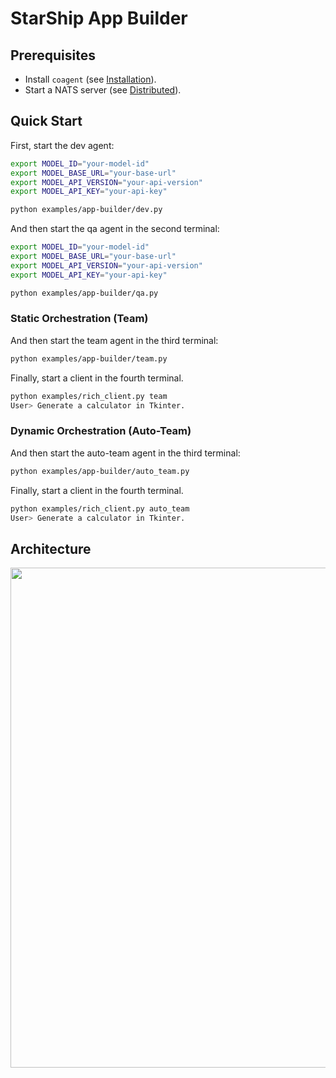 # StarShip App Builder


## Prerequisites

- Install `coagent` (see [Installation](../../README.md#installation)).
- Start a NATS server (see [Distributed](../../README.md#distributed)).


## Quick Start

First, start the dev agent:

```bash
export MODEL_ID="your-model-id"
export MODEL_BASE_URL="your-base-url"
export MODEL_API_VERSION="your-api-version"
export MODEL_API_KEY="your-api-key"

python examples/app-builder/dev.py
```

And then start the qa agent in the second terminal:

```bash
export MODEL_ID="your-model-id"
export MODEL_BASE_URL="your-base-url"
export MODEL_API_VERSION="your-api-version"
export MODEL_API_KEY="your-api-key"

python examples/app-builder/qa.py
```

### Static Orchestration (Team)
And then start the team agent in the third terminal:

```bash
python examples/app-builder/team.py
```

Finally, start a client in the fourth terminal.

```bash
python examples/rich_client.py team
User> Generate a calculator in Tkinter.
```

### Dynamic Orchestration (Auto-Team)

And then start the auto-team agent in the third terminal:

```bash
python examples/app-builder/auto_team.py
```

Finally, start a client in the fourth terminal.

```bash
python examples/rich_client.py auto_team
User> Generate a calculator in Tkinter.
```

## Architecture

<p align="center">
<img src="app_builder.png" height="800">
</p>
